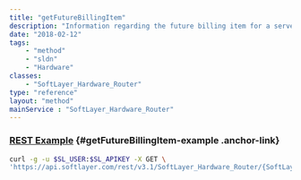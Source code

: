 ```yaml
---
title: "getFutureBillingItem"
description: "Information regarding the future billing item for a server."
date: "2018-02-12"
tags:
    - "method"
    - "sldn"
    - "Hardware"
classes:
    - "SoftLayer_Hardware_Router"
type: "reference"
layout: "method"
mainService : "SoftLayer_Hardware_Router"
---
```


### [REST Example](#getFutureBillingItem-example) <a href="/article/rest/"><i class="fas fa-question"></i></a> {#getFutureBillingItem-example .anchor-link} 
```bash
curl -g -u $SL_USER:$SL_APIKEY -X GET \
'https://api.softlayer.com/rest/v3.1/SoftLayer_Hardware_Router/{SoftLayer_Hardware_RouterID}/getFutureBillingItem'
```
